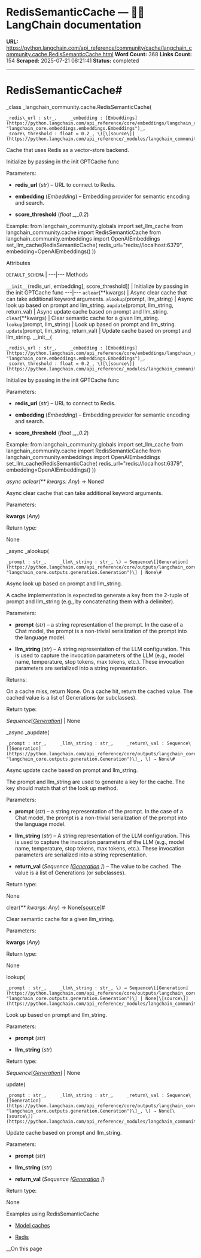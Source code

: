 # RedisSemanticCache — 🦜🔗 LangChain  documentation

**URL:** https://python.langchain.com/api_reference/community/cache/langchain_community.cache.RedisSemanticCache.html
**Word Count:** 368
**Links Count:** 154
**Scraped:** 2025-07-21 08:21:41
**Status:** completed

---

# RedisSemanticCache\#

_class _langchain\_community.cache.RedisSemanticCache\(

    _redis\_url : str_,     _embedding : [Embeddings](https://python.langchain.com/api_reference/core/embeddings/langchain_core.embeddings.embeddings.Embeddings.html#langchain_core.embeddings.embeddings.Embeddings "langchain_core.embeddings.embeddings.Embeddings")_,     _score\_threshold : float = 0.2_, \)[\[source\]](https://python.langchain.com/api_reference/_modules/langchain_community/cache.html#RedisSemanticCache)\#     

Cache that uses Redis as a vector-store backend.

Initialize by passing in the init GPTCache func

Parameters:     

  * **redis\_url** \(_str_\) – URL to connect to Redis.

  * **embedding** \(_Embedding_\) – Embedding provider for semantic encoding and search.

  * **score\_threshold** \(_float_ _,__0.2_\)

Example:               from langchain_community.globals import set_llm_cache          from langchain_community.cache import RedisSemanticCache     from langchain_community.embeddings import OpenAIEmbeddings          set_llm_cache(RedisSemanticCache(         redis_url="redis://localhost:6379",         embedding=OpenAIEmbeddings()     ))     

Attributes

`DEFAULT_SCHEMA` |    ---|---      Methods

`__init__`\(redis\_url, embedding\[, score\_threshold\]\) | Initialize by passing in the init GPTCache func   ---|---   `aclear`\(\*\*kwargs\) | Async clear cache that can take additional keyword arguments.   `alookup`\(prompt, llm\_string\) | Async look up based on prompt and llm\_string.   `aupdate`\(prompt, llm\_string, return\_val\) | Async update cache based on prompt and llm\_string.   `clear`\(\*\*kwargs\) | Clear semantic cache for a given llm\_string.   `lookup`\(prompt, llm\_string\) | Look up based on prompt and llm\_string.   `update`\(prompt, llm\_string, return\_val\) | Update cache based on prompt and llm\_string.      \_\_init\_\_\(

    _redis\_url : str_,     _embedding : [Embeddings](https://python.langchain.com/api_reference/core/embeddings/langchain_core.embeddings.embeddings.Embeddings.html#langchain_core.embeddings.embeddings.Embeddings "langchain_core.embeddings.embeddings.Embeddings")_,     _score\_threshold : float = 0.2_, \)[\[source\]](https://python.langchain.com/api_reference/_modules/langchain_community/cache.html#RedisSemanticCache.__init__)\#     

Initialize by passing in the init GPTCache func

Parameters:     

  * **redis\_url** \(_str_\) – URL to connect to Redis.

  * **embedding** \(_Embedding_\) – Embedding provider for semantic encoding and search.

  * **score\_threshold** \(_float_ _,__0.2_\)

Example:               from langchain_community.globals import set_llm_cache          from langchain_community.cache import RedisSemanticCache     from langchain_community.embeddings import OpenAIEmbeddings          set_llm_cache(RedisSemanticCache(         redis_url="redis://localhost:6379",         embedding=OpenAIEmbeddings()     ))     

_async _aclear\(_\*\* kwargs: Any_\) → None\#     

Async clear cache that can take additional keyword arguments.

Parameters:     

**kwargs** \(_Any_\)

Return type:     

None

_async _alookup\(

    _prompt : str_,     _llm\_string : str_, \) → Sequence\[[Generation](https://python.langchain.com/api_reference/core/outputs/langchain_core.outputs.generation.Generation.html#langchain_core.outputs.generation.Generation "langchain_core.outputs.generation.Generation")\] | None\#     

Async look up based on prompt and llm\_string.

A cache implementation is expected to generate a key from the 2-tuple of prompt and llm\_string \(e.g., by concatenating them with a delimiter\).

Parameters:     

  * **prompt** \(_str_\) – a string representation of the prompt. In the case of a Chat model, the prompt is a non-trivial serialization of the prompt into the language model.

  * **llm\_string** \(_str_\) – A string representation of the LLM configuration. This is used to capture the invocation parameters of the LLM \(e.g., model name, temperature, stop tokens, max tokens, etc.\). These invocation parameters are serialized into a string representation.

Returns:     

On a cache miss, return None. On a cache hit, return the cached value. The cached value is a list of Generations \(or subclasses\).

Return type:     

_Sequence_\[[_Generation_](https://python.langchain.com/api_reference/core/outputs/langchain_core.outputs.generation.Generation.html#langchain_core.outputs.generation.Generation "langchain_core.outputs.generation.Generation")\] | None

_async _aupdate\(

    _prompt : str_,     _llm\_string : str_,     _return\_val : Sequence\[[Generation](https://python.langchain.com/api_reference/core/outputs/langchain_core.outputs.generation.Generation.html#langchain_core.outputs.generation.Generation "langchain_core.outputs.generation.Generation")\]_, \) → None\#     

Async update cache based on prompt and llm\_string.

The prompt and llm\_string are used to generate a key for the cache. The key should match that of the look up method.

Parameters:     

  * **prompt** \(_str_\) – a string representation of the prompt. In the case of a Chat model, the prompt is a non-trivial serialization of the prompt into the language model.

  * **llm\_string** \(_str_\) – A string representation of the LLM configuration. This is used to capture the invocation parameters of the LLM \(e.g., model name, temperature, stop tokens, max tokens, etc.\). These invocation parameters are serialized into a string representation.

  * **return\_val** \(_Sequence_ _\[_[_Generation_](https://python.langchain.com/api_reference/core/outputs/langchain_core.outputs.generation.Generation.html#langchain_core.outputs.generation.Generation "langchain_core.outputs.generation.Generation") _\]_\) – The value to be cached. The value is a list of Generations \(or subclasses\).

Return type:     

None

clear\(_\*\* kwargs: Any_\) → None[\[source\]](https://python.langchain.com/api_reference/_modules/langchain_community/cache.html#RedisSemanticCache.clear)\#     

Clear semantic cache for a given llm\_string.

Parameters:     

**kwargs** \(_Any_\)

Return type:     

None

lookup\(

    _prompt : str_,     _llm\_string : str_, \) → Sequence\[[Generation](https://python.langchain.com/api_reference/core/outputs/langchain_core.outputs.generation.Generation.html#langchain_core.outputs.generation.Generation "langchain_core.outputs.generation.Generation")\] | None[\[source\]](https://python.langchain.com/api_reference/_modules/langchain_community/cache.html#RedisSemanticCache.lookup)\#     

Look up based on prompt and llm\_string.

Parameters:     

  * **prompt** \(_str_\)

  * **llm\_string** \(_str_\)

Return type:     

_Sequence_\[[_Generation_](https://python.langchain.com/api_reference/core/outputs/langchain_core.outputs.generation.Generation.html#langchain_core.outputs.generation.Generation "langchain_core.outputs.generation.Generation")\] | None

update\(

    _prompt : str_,     _llm\_string : str_,     _return\_val : Sequence\[[Generation](https://python.langchain.com/api_reference/core/outputs/langchain_core.outputs.generation.Generation.html#langchain_core.outputs.generation.Generation "langchain_core.outputs.generation.Generation")\]_, \) → None[\[source\]](https://python.langchain.com/api_reference/_modules/langchain_community/cache.html#RedisSemanticCache.update)\#     

Update cache based on prompt and llm\_string.

Parameters:     

  * **prompt** \(_str_\)

  * **llm\_string** \(_str_\)

  * **return\_val** \(_Sequence_ _\[_[_Generation_](https://python.langchain.com/api_reference/core/outputs/langchain_core.outputs.generation.Generation.html#langchain_core.outputs.generation.Generation "langchain_core.outputs.generation.Generation") _\]_\)

Return type:     

None

Examples using RedisSemanticCache

  * [Model caches](https://python.langchain.com/docs/integrations/llm_caching/)

  * [Redis](https://python.langchain.com/docs/integrations/providers/redis/)

__On this page